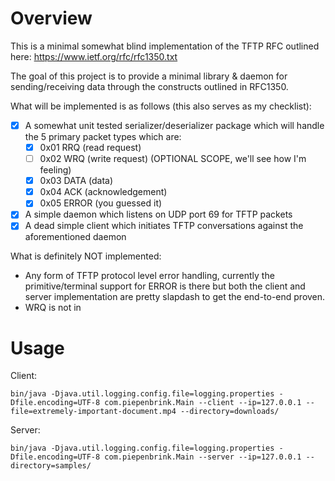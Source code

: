 Overview
=======

This is a minimal somewhat blind implementation of the TFTP RFC outlined here: https://www.ietf.org/rfc/rfc1350.txt

The goal of this project is to provide a minimal library & daemon for sending/receiving data through the constructs outlined in RFC1350.

What will be implemented is as follows (this also serves as my checklist):

 - [x] A somewhat unit tested serializer/deserializer package which will handle the 5 primary packet types which are:
   - [x] 0x01 RRQ	(read request)
   - [ ] 0x02 WRQ	(write request) (OPTIONAL SCOPE, we'll see how I'm feeling)
   - [x] 0x03 DATA	(data)
   - [x] 0x04 ACK	(acknowledgement)
   - [x] 0x05 ERROR (you guessed it)
 - [x] A simple daemon which listens on UDP port 69 for TFTP packets
 - [x] A dead simple client which initiates TFTP conversations against the aforementioned daemon

What is definitely NOT implemented:
 - Any form of TFTP protocol level error handling, currently the primitive/terminal support for ERROR is there but both the client and server implementation are pretty slapdash to get the end-to-end proven.
 - WRQ is not in

Usage
====

Client:

    bin/java -Djava.util.logging.config.file=logging.properties -Dfile.encoding=UTF-8 com.piepenbrink.Main --client --ip=127.0.0.1 --file=extremely-important-document.mp4 --directory=downloads/

Server:

    bin/java -Djava.util.logging.config.file=logging.properties -Dfile.encoding=UTF-8 com.piepenbrink.Main --server --ip=127.0.0.1 --directory=samples/

